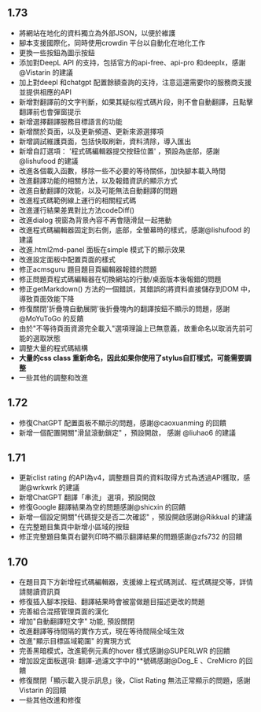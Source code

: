 ## 1.73

- 將網站在地化的資料獨立為外部JSON，以便於維護
- 腳本支援國際化，同時使用crowdin 平台以自動化在地化工作
- 更換一些按鈕為圖示按鈕
- 添加對DeepL API 的支持，包括官方的api-free、api-pro 和deeplx，感謝@Vistarin 的建議
- 加上對deepl 和chatgpt 配置餘額查詢的支持，注意這還需要你的服務商支援並提供相應的API
- 新增對翻譯前的文字判斷，如果其疑似程式碼片段，則不會自動翻譯，且點擊翻譯前也會彈窗提示
- 新增選擇翻譯服務目標語言的功能
- 新增關於頁面，以及更新頻道、更新來源選擇項
- 新增調試維護頁面，包括快取刷新，資料清除，導入匯出
- 新增自訂選項： '程式碼編輯器提交按鈕位置' ，預設為底部，感謝@lishufood 的建議
- 改進各個載入函數，移除一些不必要的等待關係，加快腳本載入時間
- 改進翻譯功能的相關方法，以及報錯資訊的顯示方式
- 改進自動翻譯的效能，以及可能無法自動翻譯的問題
- 改進程式碼範例線上運行的相關程式碼
- 改進運行結果差異對比方法codeDiff()
- 改進dialog 視窗為背景內容不再會隨滑鼠一起捲動
- 改進程式碼編輯器固定到右側，底部，全螢幕時的樣式，感謝@lishufood 的建議
- 改進.html2md-panel 面板在simple 模式下的顯示效果
- 改進設定面板中配置頁面的樣式
- 修正acmsguru 題目題目頁編輯器報錯的問題
- 修正問題頁程式碼編輯器在切換網站的行動/桌面版本後報錯的問題
- 修正getMarkdown() 方法的一個錯誤，其錯誤的將資料直接儲存到DOM 中，導致頁面效能下降
- 修復關閉'折疊塊自動展開'後折疊塊內的翻譯按鈕不顯示的問題，感謝@MoYuToGo 的反饋
- 由於"不等待頁面資源完全載入"選項理論上已無意義，故重命名以取消先前可能的選取狀態
- 調整大量的程式碼結構
- **大量的css class 重新命名，因此如果你使用了stylus自訂樣式，可能需要調整**
- 一些其他的調整和改進

## 1.72

- 修復ChatGPT 配置面板不顯示的問題，感謝@caoxuanming 的回饋
- 新增一個配置開關"滑鼠滾動鎖定" ，預設開啟， 感謝 @liuhao6 的建議

## 1.71

- 更新clist rating 的API為v4，調整題目頁的資料取得方式為透過API獲取，感謝@wrkwrk 的建議
- 新增ChatGPT 翻譯「串流」 選項，預設開啟
- 修復Google 翻譯結果為空的問題感謝@shicxin 的回饋
- 新增一個設定開關"代碼提交是否二次確認" ，預設開啟感謝@Rikkual 的建議
- 在完整題目集頁中新增小區域的按鈕
- 修正完整題目集頁右鍵列印時不顯示翻譯結果的問題感謝@zfs732 的回饋

## 1.70

- 在題目頁下方新增程式碼編輯器，支援線上程式碼測試、程式碼提交等，詳情請閱讀資訊頁
- 修復插入腳本按鈕、翻譯結果時會被當做題目描述更改的問題
- 完善組合混搭管理頁面的漢化
- 增加"自動翻譯短文字" 功能, 預設關閉
- 改進翻譯等待間隔的實作方式，現在等待間隔全域生效
- 改進"顯示目標區域範圍" 的實現方式
- 完善黑暗模式，改進範例元素的hover 樣式感謝@SUPERLWR 的回饋
- 增加設定面板選項: 翻譯-過濾文字中的\*\*號碼感謝@Dog_E 、CreMicro 的回饋
- 修復關閉「顯示載入提示訊息」後，Clist Rating 無法正常顯示的問題，感謝Vistarin 的回饋
- 一些其他改進和修復
